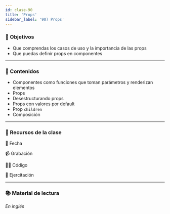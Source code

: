 ```yaml
---
id: clase-90
title: 'Props'
sidebar_label: '90) Props'
---
```


### 🏁 Objetivos

- Que comprendas los casos de uso y la importancia de las props
- Que puedas definir props en componentes

---

### 📝 Contenidos

- Componentes como funciones que toman parámetros y renderizan elementos
- Props
- Desestructurando props
- Props con valores por default
- Prop `children`
- Composición

---

### 🚀 Recursos de la clase

📆 Fecha

📹 Grabación

👩‍💻 Código

💪 Ejercitación

---

### 📚 Material de lectura

_En inglés_
